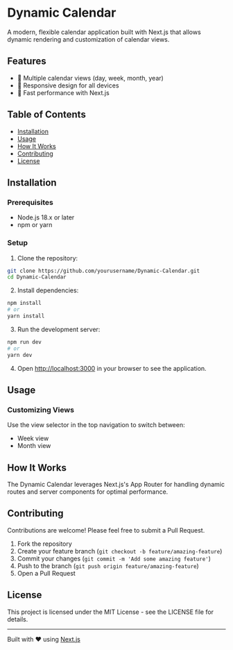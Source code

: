 # Dynamic Calendar

A modern, flexible calendar application built with Next.js that allows dynamic rendering and customization of calendar views.

## Features

- 📅 Multiple calendar views (day, week, month, year)
- 📱 Responsive design for all devices
- 🚀 Fast performance with Next.js

## Table of Contents

- [Installation](#installation)
- [Usage](#usage)
- [How It Works](#how-it-works)
- [Contributing](#contributing)
- [License](#license)

## Installation

### Prerequisites

- Node.js 18.x or later
- npm or yarn

### Setup

1. Clone the repository:

```bash
git clone https://github.com/yourusername/Dynamic-Calendar.git
cd Dynamic-Calendar
```

2. Install dependencies:

```bash
npm install
# or
yarn install
```

3. Run the development server:

```bash
npm run dev
# or
yarn dev
```

4. Open [http://localhost:3000](http://localhost:3000) in your browser to see the application.

## Usage

### Customizing Views

Use the view selector in the top navigation to switch between:

- Week view
- Month view

## How It Works

The Dynamic Calendar leverages Next.js's App Router for handling dynamic routes and server components for optimal performance.


## Contributing

Contributions are welcome! Please feel free to submit a Pull Request.

1. Fork the repository
2. Create your feature branch (`git checkout -b feature/amazing-feature`)
3. Commit your changes (`git commit -m 'Add some amazing feature'`)
4. Push to the branch (`git push origin feature/amazing-feature`)
5. Open a Pull Request


## License

This project is licensed under the MIT License - see the LICENSE file for details.

---

Built with ❤️ using [Next.js](https://nextjs.org/)